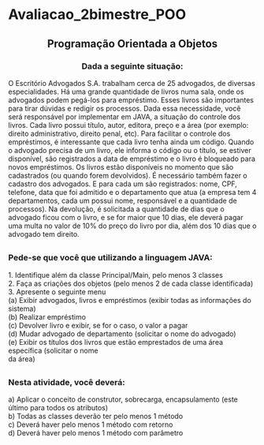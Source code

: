 # Avaliacao_2bimestre_POO

<h2 align = "center">Programação Orientada a Objetos</h2>


<h3 align = "center">Dada a seguinte situação:</h3>

O Escritório Advogados S.A. trabalham cerca de 25 advogados, de diversas especialidades. Há uma
grande quantidade de livros numa sala, onde os advogados podem pegá-los para empréstimo. Esses
livros são importantes para tirar dúvidas e redigir os processos. Dada essa necessidade, você será
responsável por implementar em JAVA, a situação do controle dos livros. Cada livro possui título,
autor, editora, preço e a área (por exemplo: direito administrativo, direito penal, etc). Para facilitar o
controle dos empréstimos, é interessante que cada livro tenha ainda um código. Quando o advogado
precisa de um livro, ele informa o código ou o título, se estiver disponível, são registrados a data de
empréstimo e o livro é bloqueado para novos empréstimos. Os livros estão disponíveis no momento
que são cadastrados (ou quando forem devolvidos). É necessário também fazer o cadastro dos
advogados. E para cada um são registrados: nome, CPF, telefone, data que foi admitido e o
departamento que atua (a empresa tem 4 departamentos, cada um possui nome, responsável e a
quantidade de processos). Na devolução, é solicitada a quantidade de dias que o advogado ficou com
o livro, e se for maior que 10 dias, ele deverá pagar uma multa no valor de 10% do preço do livro por
dia, além dos 10 dias que o advogado tem direito.</br>

##


<h3>Pede-se que você que utilizando a linguagem JAVA:</h3>
1. Identifique além da classe Principal/Main, pelo menos 3 classes</br>
2. Faça as criações dos objetos (pelo menos 2 de cada classe identificada)</br>
3. Apresente o seguinte menu</br>
(a) Exibir advogados, livros e empréstimos (exibir todas as informações do sistema)</br>
(b) Realizar empréstimo</br>
(c) Devolver livro e exibir, se for o caso, o valor a pagar</br>
(d) Mudar advogado de departamento (solicitar o nome do advogado)</br>
(e) Exibir os títulos dos livros que estão emprestados de uma área específica (solicitar o nome</br>
da área)


##

<h3>Nesta atividade, você deverá:</br></h3>
a) Aplicar o conceito de construtor, sobrecarga, encapsulamento (este último para todos os atributos)</br>
b) Todas as classes deverão ter pelo menos 1 método</br>
c) Deverá haver pelo menos 1 método com retorno</br>
d) Deverá haver pelo menos 1 método com parâmetro</br>

##

